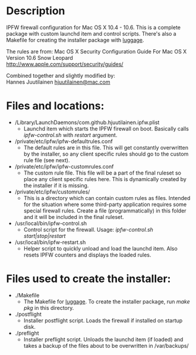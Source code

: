 Description
===========

IPFW firewall configuration for Mac OS X 10.4 - 10.6. This is a complete package with custom launchd item and control scripts. There's also a Makefile for creating the installer package with [luggage](https://github.com/unixorn/luggage).

The rules are from:
Mac OS X Security Configuration Guide For Mac OS X Version 10.6 Snow Leopard  
<http://www.apple.com/support/security/guides/>

Combined together and slightly modified by:  
Hannes Juutilainen <hjuutilainen@mac.com>

Files and locations:
====================

* /Library/LaunchDaemons/com.github.hjuutilainen.ipfw.plist
	* Launchd item which starts the IPFW firewall on boot. Basically calls *ipfw-control.sh* with *restart* argument.
* /private/etc/ipfw/ipfw-defaultrules.conf
	* The default rules are in this file. This will get constantly overwritten by the installer, so any client specific rules should go to the custom rule file (see next).
* /private/etc/ipfw/ipfw-customrules.conf
	* The custom rule file. This file will be a part of the final ruleset so place any client specific rules here. This is dynamically created by the installer if it is missing.
* /private/etc/ipfw/customrules/
	* This is a directory which can contain custom rules as files. Intended for the situation where some third-party application requires some special firewall rules. Create a file (programmatically) in this folder and it will be included in the final ruleset.
* /usr/local/bin/ipfw-control.sh
	* Control script for the firewall. Usage: *ipfw-control.sh start|stop|restart*
* /usr/local/bin/ipfw-restart.sh
	* Helper script to quickly unload and load the launchd item. Also resets IPFW counters and displays the loaded rules.

Files used to create the installer:
===================================

* ./Makefile
	* The Makefile for [luggage](https://github.com/unixorn/luggage). To create the installer package, run *make pkg* in this directory.
* ./postflight
	* Installer postflight script. Loads the firewall if installed on startup disk.
* ./preflight
	* Installer preflight script. Unloads the launchd item (if loaded) and takes a backup of the files about to be overwritten in /var/backups/